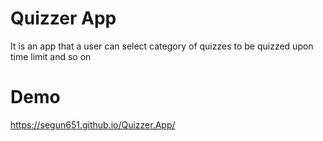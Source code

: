 # Quizzer App 
It is an app that a user can select category of quizzes to be quizzed upon time limit and so on 

# Demo
https://segun651.github.io/Quizzer.App/



